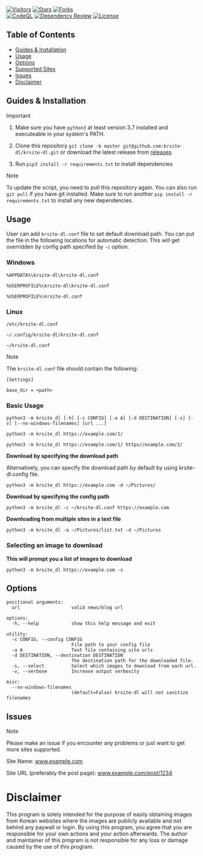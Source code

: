 [![Visitors](https://visitor-badge.laobi.icu/badge?page_id=krsite-dl.krsite-dl)](https://github.com/krsite-dl/krsite-dl)
[![Stars](https://img.shields.io/github/stars/krsite-dl/krsite-dl)]()
[![Forks](https://img.shields.io/github/forks/krsite-dl/krsite-dl)]()
<br>
[![CodeQL](https://github.com/krsite-dl/krsite-dl/actions/workflows/github-code-scanning/codeql/badge.svg?branch=master)](https://github.com/krsite-dl/krsite-dl) [![Dependency Review](https://github.com/krsite-dl/krsite-dl/actions/workflows/dependency-review.yml/badge.svg)](https://github.com/krsite-dl/krsite-dl)
[![License](https://img.shields.io/github/license/krsite-dl/krsite-dl)](https://github.com/krsite-dl/krsite-dl)

## Table of Contents

- [Guides & Installation](#Guides--Installation)
- [Usage](#usage)
- [Options](#options)
- [Supported Sites](./supported.md)
- [Issues](#issues)
- [Disclaimer](#disclaimer)

## Guides & Installation

> [!IMPORTANT]
>
> 1. Make sure you have `python3` at least version 3.7 installed and executeable in your system's PATH.
>
> 2. Clone this repository `git clone -b master git@github.com:krsite-dl/krsite-dl.git` or download the latest release from [releases]()
>
> 3. Run `pip3 install -r requirements.txt` to install dependencies

> [!NOTE]
> To update the script, you need to pull this repository again. You can also run `git pull` if you have git installed.
> Make sure to run another `pip install -r requirements.txt` to install any new dependencies.

## Usage

User can add `krsite-dl.conf` file to set default download path. You can put the file in the following locations for automatic detection. This will get overridden by config path specified by `-c` option.

### Windows

`%APPDATA%\krsite-dl\krsite-dl.conf`

`%USERPROFILE%\krsite-dl\krsite-dl.conf`

`%USERPROFILE%\krsite-dl.conf`

### Linux

`/etc/krsite-dl.conf`

`~/.config/krsite-dl/krsite-dl.conf`

`~/krsite-dl.conf`

> [!NOTE]
>
> The `krsite-dl.conf` file should contain the following:
>
> ```
> [Settings]
>
> base_dir = <path>
> ```

### Basic Usage

`python3 -m krsite_dl [-h] [-c CONFIG] [-a A] [-d DESTINATION] [-s] [-v] [--no-windows-filenames] [url ...]`

`python3 -m krsite_dl https://example.com/1/`

`python3 -m krsite_dl https://example.com/1/ https//example.com/2/`

**Download by specifying the download path**

Alternatively, you can specify the download path by default by using krsite-dl.config file.

`python3 -m krsite_dl https://example.com -d ~/Pictures/`

**Download by specifying the config path**

`python3 -m krsite_dl -c ~/krsite-dl.conf https://example.com`

**Downloading from multiple sites in a text file**

`python3 -m krsite_dl -a ~/Pictures/list.txt -d ~/Pictures`

### Selecting an image to download

**This will prompt you a list of images to download**

`python3 -m krsite_dl https://example.com -s`

## Options

```
positional arguments:
  url                   valid news/blog url

options:
  -h, --help            show this help message and exit

utility:
  -c CONFIG, --config CONFIG
                        File path to your config file
  -a A                  Text file containing site urls
  -d DESTINATION, --destination DESTINATION
                        The destination path for the downloaded file.
  -s, --select          Select which images to download from each url.
  -v, --verbose         Increase output verbosity

misc:
  --no-windows-filenames
                        (default=False) krsite-dl will not sanitize filenames
```

## Issues

> [!NOTE]
> Please make an issue if you encounter any problems or just want to get more sites supported.
>
> Site Name: www.example.com
>
> Site URL (preferably the post page): www.example.com/post/1234

# Disclaimer

This program is solely intended for the purpose of easily obtaining images from Korean websites where the images are publicly available and not behind any paywall or login. By using this program, you agree that you are responsible for your own actions and your action afterwards. The author and maintainer of this program is not responsible for any loss or damage caused by the use of this program.
